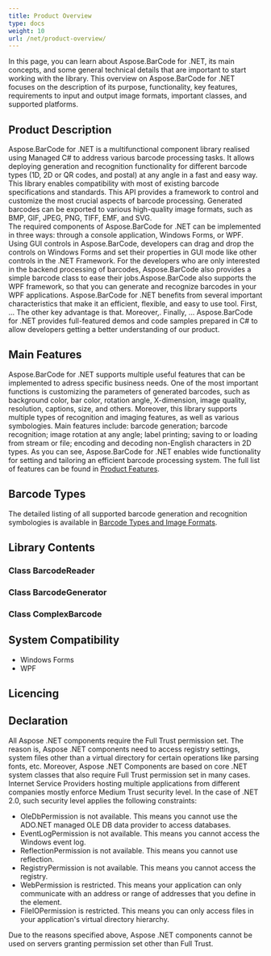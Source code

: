 ```yaml
---
title: Product Overview
type: docs
weight: 10
url: /net/product-overview/
---
```

In this page, you can learn about Aspose.BarCode for .NET, its main concepts, and some general technical details that are important to start working with the library. This overview on Aspose.BarCode for .NET focuses on the description of its purpose, functionality, key features, requirements to input and output image formats, important classes, and supported platforms.

## **Product Description**

Aspose.BarCode for .NET is a multifunctional component library realised using Managed C# to address various barcode processing tasks. It allows deploying generation and recognition functionality for different barcode types (1D, 2D or QR codes, and postal) at any angle in a fast and easy way. This library enables compatibility with most of existing barcode specifications and standards. This API provides a framework to control and customize the most crucial aspects of barcode processing. Generated barcodes can be exported to various high-quality image formats, such as BMP, GIF, JPEG, PNG, TIFF, EMF, and SVG.  
The required components of Aspose.BarCode for .NET can be implemented in three ways: through a console application, Windows Forms, or WPF. Using GUI controls in Aspose.BarCode, developers can drag and drop the controls on Windows Forms and set their properties in GUI mode like other controls in the .NET Framework. For the developers who are only interested in the backend processing of barcodes, Aspose.BarCode also provides a simple barcode class to ease their jobs.Aspose.BarCode also supports the WPF framework, so that you can generate and recognize barcodes in your WPF applications.
Aspose.BarCode for .NET benefits from several important characteristics that make it an efficient, flexible, and easy to use tool. First, ... The other key advantage is that. Moreover,. Finally, ...
Aspose.BarCode for .NET provides full-featured demos and code samples prepared in C# to allow developers getting a better understanding of our product.

<!--Aspose.BarCode for .NET is implemented using Managed C#. It allows developers to quickly and easily add barcode generation and recognition functionality to their Microsoft .NET applications (WinForms, WPF, and ASP.NET). Aspose.BarCode provides fully featured demos and working examples written in C# for developers to have a better understanding of our product. Using these demos, developers can quickly learn about the features provided by Aspose.BarCode. Using GUI controls in Aspose.BarCode, developers can drag and drop the controls on Windows Forms and set their properties in GUI mode like other controls in the .NET Framework. For the developers who are only interested in the backend processing of barcodes, Aspose.BarCode also provides a simple barcode class to ease their jobs.

Aspose.BarCode for .NET supports the most established barcode standards and barcode specifications. It can export to multiple image formats including BMP, GIF, JPEG, PNG, TIFF, EMF, and SVG. Developers can use any kind of printer to print barcodes but naturally, the quality of the printed barcode images will be affected by the printer's resolution. Aspose.BarCode also supports the WPF framework, so that you can generate and recognize barcodes in your WPF applications.-->

## **Main Features**

Aspose.BarCode for .NET supports multiple useful features that can be implemented to adress specific business needs. One of the most important functions is customizing the parameters of generated barcodes, such as background color, bar color, rotation angle, X-dimension, image quality, resolution, captions, size, and others. Moreover, this library supports multiple types of recognition and imaging features, as well as various symbologies. Main features include: barcode generation; barcode recognition; image rotation at any angle; label printing; saving to or loading from stream or file; encoding and decoding non-English characters in 2D types. As you can see, Aspose.BarCode for .NET enables wide functionality for setting and tailoring an efficient barcode processing system. The full list of features can be found in [Product Features](/barcode/net/product-features/). 

## **Barcode Types**

The detailed listing of all supported barcode generation and recognition symbologies is available in [Barcode Types and Image Formats](/barcode/net/barcode-types-and-image-formats/).

<!--- Specify different kinds of symbologies.
- Barcode code text (data to be encoded to barcode image) can be set and its appearance-related properties like font, background color, foreground color, alignment and location (hide, above, below), etc. can also be modified.
- The barcode caption and its font, background color, foreground color, alignment and location (hide, above, below) can be managed.
- Checksum and supplement data are supported.
- The bar height of the barcode images can be customized.
- X-dimension and Y-dimension are also supported for 2D barcodes.
- Code128 encoding is exceptionally optimized.
- A wide to narrow ratio can be achieved for supported symbologies.
- WYSIWYG editing of barcodes is also supported using GUI-based controls.
- DataMatrix barcode with X12, EDIFACT and Base 256 encoding

- Barcode Recognition Aspose.BarCode.BarCodeReader reads most common 1D, 2D barcodes anywhere at any angle from an image
- Specify an area in the image to scan the barcode
- Get region information for the barcodes recognized in the image


- Manipulate the barcode image borders, border color, style, margins, width, etc.
- Barcode image color, back color, and bar color can be modified.
- Rotate barcode images to any degree.
- High-quality barcode images.
- Anti-Aliasing for barcode images.
- Barcode image margins can be managed.
- Customized resolution.
- Size in inches and millimeters.
- Auto Sizing of barcode images.
- Create barcode images in any desired image format like BMP, JPEG, GIF, PNG, TIFF, WMF, metafile, etc.
- Render barcode images on any device and create device resolution dependent images.

### **Utility Features**
- Save barcode images to streams.-->

## **Library Contents**

### **Class BarcodeReader**

### **Class BarcodeGenerator**

### **Class ComplexBarcode**

## **System Compatibility**
- Windows Forms
- WPF

## **Licencing**

<!--## **Supported Barcode Symbologies**
### **Numeric Only Symbologies**
- EAN13
- EAN8
- UPCA
- UPCE
- ISBN
- ISMN
- ISSN
- Interleaved2of5
- Standard2of5
- MSI
- Code11
- Codabar
- Postnet
- Planet
- EAN14(SCC14)
- SSCC18
- ITF14
- IATA 2 of 5
- DatabarOmniDirectional
- DatabarStackedOmniDirectional
- DatabarExpandedStacked
- DatabarStacked
- DatabarLimited
- DatabarTruncated
### **Alpha-Numeric Symbologies**
- GS1Code128
- Code128
- Code39 Extended
- Code39 Standard
- Code93 Extended
- Code93 Standard
- Australia Post
- Italian Post 25
- Matrix 2 of 5
- DatabarExpanded
- PatchCode
### **2D Symbologies**
- PDF417
- DataMatrix
- Aztec
- QR
- MicroQR
- GS1DataMatrix
- Code16K
- CompactPDF417
- Swiss QR (QR Bill)

Aspose.BarCode supports both encoding and decoding (generation and recognition) for all the listed symbologies.-->

## **Declaration**
All Aspose .NET components require the Full Trust permission set. The reason is, Aspose .NET components need to access registry settings, system files other than a virtual directory for certain operations like parsing fonts, etc. Moreover, Aspose .NET Components are based on core .NET system classes that also require Full Trust permission set in many cases. Internet Service Providers hosting multiple applications from different companies mostly enforce Medium Trust security level. In the case of .NET 2.0, such security level applies the following constraints:

- OleDbPermission is not available. This means you cannot use the ADO.NET managed OLE DB data provider to access databases.
- EventLogPermission is not available. This means you cannot access the Windows event log.
- ReflectionPermission is not available. This means you cannot use reflection.
- RegistryPermission is not available. This means you cannot access the registry.
- WebPermission is restricted. This means your application can only communicate with an address or range of addresses that you define in the <trust> element.
- FileIOPermission is restricted. This means you can only access files in your application's virtual directory hierarchy.

Due to the reasons specified above, Aspose .NET components cannot be used on servers granting permission set other than Full Trust.

<!--## **Edition Types**
Aspose.BarCode offers only one edition type: Enterprise. The features of Enterprise Edition are summarized in the following table.

|**Features**|**Aspose.BarCode for .NET**|
| :- | :- |
|**General**| |
|Written completely in C#, works with .NET Framework 1.1 and 2.0|X|
|Supports Windows applications|X|
|Supports WPF framework|X|
|Programmers Guide and API Reference in HTML format|X|
|API Reference in Microsoft Help format|X|
|Fully featured demos|X|
|**Barcode Generation Symbologies**| |
|Code128|X|
|Code39 Standard|X|
|Code39 Extended|X|
|Code93 Standard|X|
|Code93 Extended|X|
|Code11|X|
|Codabar|X|
|ISSN|X|
|ISBN|X|
|ISMN|X|
|GS1DataMatrix|X|
|EAN13|X|
|EAN8|X|
|GS1Code128|X|
|Interleaved2of5|X|
|Standard2of5|X|
|MSI|X|
|Postnet|X|
|Planet|X|
|UPCA|X|
|UPCE|X|
|EAN14(SCC14)|X|
|SSCC18|X|
|ITF14|X|
|BarCode supplement|X|
|PDF417|X|
|QR|X|
|Aztec|X|
|Datamatrix|X|
|Australia Post|X|
|Matrix 2 of 5|X|
|Italian Post 25|X|
|IATA 2 of 5|X|
|Code16K|X|
|Swiss QR|X|
|**Barcode Recognition Symbologies**| |
|Code128|X|
|Code39 Standard|X|
|Code39 Extended|X|
|Code93 Standard|X|
|Code93 Extended|X|
|Code11|X|
|Codabar|X|
|ISSN|X|
|ISBN|X|
|ISMN|X|
|GS1DataMatrix|X|
|EAN13|X|
|EAN8|X|
|GS1Code128|X|
|Interleaved2of5|X|
|Standard2of5|X|
|Postnet|X|
|Planet|X|
|UPCA|X|
|UPCE|X|
|EAN14(SCC14)|X|
|SSCC18|X|
|ITF14|X|
|BarCode supplement|X|
|PDF417|X|
|QR|X|
|MSI|X|
|Aztec|X|
|Datamatrix|X|
|Matrix 2 of 5|X|
|Australia Post|X|
|Italian Post 25|X|
|IATA 2 of 5|X|
|Code16K|X|
|Swiss QR|X|
|**Image Formats**| |
|Bitmap|X|
|Jpeg|X|
|Gif|X|
|png|X|
|Tiff|X|
|EMF|X|
|SVG|X|
|**Barcode Features**| |
|Font Handling|X|
|X-Dimension|X|
|Y-Dimension|X|
|Bar Height Customization|X|
|Bar size Customization|X|
|Encoding and decoding of Non-English Characters|X|
|Checksum|X|
|Supplement Data|X|
|Wide narrow ratio|X|
|Background Color|X|
|ForeColor|X|
|Barcode Alignment & Location|X|
|WYSIWYG Editing|X|
|**Image Formatting Features**| |
|Background Color|X|
|Fore Color|X|
|Border Style|X|
|Image Margin|X|
|The rotation at any angle|X|
|Customized Resolution|X|
|Caption Above|X|
|Caption Below|X|
|Auto Sizing|X|
|High Image Quality|X|
|Image Scaling|X|
|**Other Features**| |
|Enumerate local available printers and resolutions|X|
|Http Handler Support|X|
|Median smoothing image processing for recognition|X|
|HLS image processing for recognition|X|
|Grayscale image processing for recognition|X|
|ISO/IEC 8859-1 encoding with FNC4 character to Code128 encoder|X|
|ISO/IEC 8859-1 decoding with FNC4 character to Code128 decoder|X|-->
